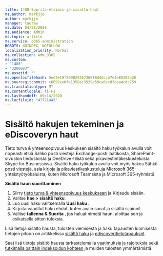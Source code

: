 ```yaml
---
title: 1488-Suorita-etsimis-ja-sisältö-haut
ms.author: markjjo
author: markjjo
manager: lauraw
ms.date: 04/21/2020
ms.audience: Admin
ms.topic: article
ms.service: o365-administration
ROBOTS: NOINDEX, NOFOLLOW
localization_priority: Normal
ms.collection: Adm_O365
ms.custom:
- "1488"
- "3200003"
ms.assetid: ''
ms.openlocfilehash: 5ed9e19f590029267368f8d4dcce7e1a85283a26
ms.sourcegitcommit: c6692ce0fa1358ec3529e59ca0ecdfdea4cdc759
ms.translationtype: MT
ms.contentlocale: fi-FI
ms.lasthandoff: 09/14/2020
ms.locfileid: "47721443"
---
```

# <a name="how-to-perform-content-searches-and-ediscovery-searches"></a>Sisältö hakujen tekeminen ja eDiscoveryn haut

Tieto turva & yhteensopivuus keskuksen sisältö haku työkalun avulla voit nopeasti etsiä Sähkö posti viestejä Exchange-posti laatikoista, SharePoint-sivuston tiedostoista ja OneDrive-tilistä sekä pikaviestintäkeskusteluista Skype for Businessissa. Sisältö haku työkalun avulla voit myös hakea Sähkö posti viestejä, asia kirjoja ja pikaviestikeskusteluja Microsoft 365-yhteistyötyökaluista, kuten Microsoft Teamsista ja Microsoft 365-ryhmistä.

**Sisältö haun suorittaminen**

1. Siirry [tieto turva & yhteensopivuus keskukseen](https://protection.office.com) ja Kirjaudu sisään.
2. Valitse **hae > sisältö haku**.
3. Luo uusi haku valitsemalla **Uusi haku** .
4. Kirjoita vaaditut haku ehdot, kuten avain sanat ja sisältö sijainnit.  
5. Valitse **tallenna & Suorita** , jos haluat nimetä haun, aloittaa sen ja esikatsella sitten tuloksia.

Lisä tietoja sisältö hausta, tulosten viemisestä ja haku tapausten luomisesta tietojen pitoon on artikkelissa [sisältö haku](https://docs.microsoft.com/microsoft-365/compliance/content-search) ja [ediscoveritietotapaukset](https://docs.microsoft.com/microsoft-365/compliance/ediscovery-cases).

Saat lisä tietoja sisältö hausta tarkastelemalla [vaatimuksia ja rajoituksia](https://docs.microsoft.com/microsoft-365/compliance/limits-for-content-search) sekä  [tutkimalla osittain indeksoidun kohteen](https://docs.microsoft.com/microsoft-365/compliance/investigating-partially-indexed-items-in-ediscovery) ja muiden tulosten ymmärtämistä.